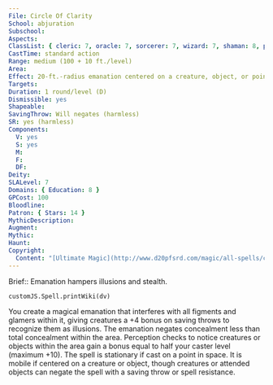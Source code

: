 ```yaml
---
File: Circle Of Clarity
School: abjuration
Subschool: 
Aspects: 
ClassList: { cleric: 7, oracle: 7, sorcerer: 7, wizard: 7, shaman: 8, psychic: 7 }
CastTime: standard action
Range: medium (100 + 10 ft./level)
Area: 
Effect: 20-ft.-radius emanation centered on a creature, object, or point in space
Targets: 
Duration: 1 round/level (D)
Dismissible: yes
Shapeable: 
SavingThrow: Will negates (harmless)
SR: yes (harmless)
Components:
  V: yes
  S: yes
  M: 
  F: 
  DF: 
Deity: 
SLALevel: 7
Domains: { Education: 8 }
GPCost: 100
Bloodline: 
Patron: { Stars: 14 }
MythicDescription: 
Augment: 
Mythic: 
Haunt: 
Copyright:
  Content: "[Ultimate Magic](http://www.d20pfsrd.com/magic/all-spells/c/circle-of-clarity)"
---
```

Brief:: Emanation hampers illusions and stealth.

```dataviewjs
customJS.Spell.printWiki(dv)
```

You create a magical emanation that interferes with all figments and glamers within it, giving creatures a +4 bonus on saving throws to recognize them as illusions. The emanation negates concealment less than total concealment within the area. Perception checks to notice creatures or objects within the area gain a bonus equal to half your caster level (maximum +10). The spell is stationary if cast on a point in space. It is mobile if centered on a creature or object, though creatures or attended objects can negate the spell with a saving throw or spell resistance.
